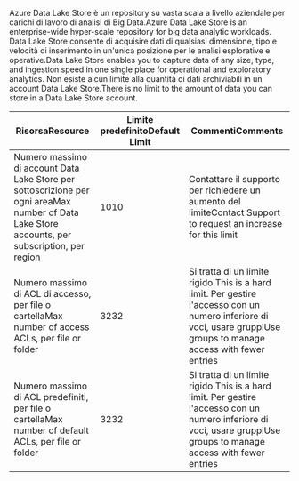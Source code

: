 <span data-ttu-id="bb782-101">Azure Data Lake Store è un repository su vasta scala a livello aziendale per carichi di lavoro di analisi di Big Data.</span><span class="sxs-lookup"><span data-stu-id="bb782-101">Azure Data Lake Store is an enterprise-wide hyper-scale repository for big data analytic workloads.</span></span> <span data-ttu-id="bb782-102">Data Lake Store consente di acquisire dati di qualsiasi dimensione, tipo e velocità di inserimento in un'unica posizione per le analisi esplorative e operative.</span><span class="sxs-lookup"><span data-stu-id="bb782-102">Data Lake Store enables you to capture data of any size, type, and ingestion speed in one single place for operational and exploratory analytics.</span></span> <span data-ttu-id="bb782-103">Non esiste alcun limite alla quantità di dati archiviabili in un account Data Lake Store.</span><span class="sxs-lookup"><span data-stu-id="bb782-103">There is no limit to the amount of data you can store in a Data Lake Store account.</span></span>

| <span data-ttu-id="bb782-104">**Risorsa**</span><span class="sxs-lookup"><span data-stu-id="bb782-104">**Resource**</span></span> | <span data-ttu-id="bb782-105">**Limite predefinito**</span><span class="sxs-lookup"><span data-stu-id="bb782-105">**Default Limit**</span></span> | <span data-ttu-id="bb782-106">**Commenti**</span><span class="sxs-lookup"><span data-stu-id="bb782-106">**Comments**</span></span> |
| --- | --- | --- |
| <span data-ttu-id="bb782-107">Numero massimo di account Data Lake Store per sottoscrizione per ogni area</span><span class="sxs-lookup"><span data-stu-id="bb782-107">Max number of Data Lake Store accounts, per subscription, per region</span></span> |<span data-ttu-id="bb782-108">10</span><span class="sxs-lookup"><span data-stu-id="bb782-108">10</span></span> | <span data-ttu-id="bb782-109">Contattare il supporto per richiedere un aumento del limite</span><span class="sxs-lookup"><span data-stu-id="bb782-109">Contact Support to request an increase for this limit</span></span> |
| <span data-ttu-id="bb782-110">Numero massimo di ACL di accesso, per file o cartella</span><span class="sxs-lookup"><span data-stu-id="bb782-110">Max number of access ACLs, per file or folder</span></span> |<span data-ttu-id="bb782-111">32</span><span class="sxs-lookup"><span data-stu-id="bb782-111">32</span></span> | <span data-ttu-id="bb782-112">Si tratta di un limite rigido.</span><span class="sxs-lookup"><span data-stu-id="bb782-112">This is a hard limit.</span></span> <span data-ttu-id="bb782-113">Per gestire l'accesso con un numero inferiore di voci, usare gruppi</span><span class="sxs-lookup"><span data-stu-id="bb782-113">Use groups to manage access with fewer entries</span></span> |
| <span data-ttu-id="bb782-114">Numero massimo di ACL predefiniti, per file o cartella</span><span class="sxs-lookup"><span data-stu-id="bb782-114">Max number of default ACLs, per file or folder</span></span> |<span data-ttu-id="bb782-115">32</span><span class="sxs-lookup"><span data-stu-id="bb782-115">32</span></span> | <span data-ttu-id="bb782-116">Si tratta di un limite rigido.</span><span class="sxs-lookup"><span data-stu-id="bb782-116">This is a hard limit.</span></span> <span data-ttu-id="bb782-117">Per gestire l'accesso con un numero inferiore di voci, usare gruppi</span><span class="sxs-lookup"><span data-stu-id="bb782-117">Use groups to manage access with fewer entries</span></span> |
